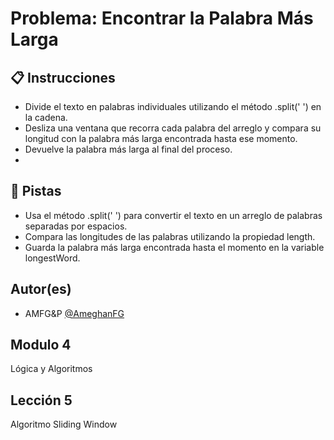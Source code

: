 #  Problema: Encontrar la Palabra Más Larga
## 📋 Instrucciones
- Divide el texto en palabras individuales utilizando el método .split(' ') en la cadena.
- Desliza una ventana que recorra cada palabra del arreglo y compara su longitud con la palabra más larga encontrada hasta ese momento.
- Devuelve la palabra más larga al final del proceso.
- 
## 🧩 Pistas 
- Usa el método .split(' ') para convertir el texto en un arreglo de palabras separadas por espacios.
- Compara las longitudes de las palabras utilizando la propiedad length.
- Guarda la palabra más larga encontrada hasta el momento en la variable longestWord.

## Autor(es)
- AMFG&P [@AmeghanFG](https://github.com/AmeghanFG) 

## Modulo 4
Lógica y Algoritmos

## Lección 5
Algoritmo Sliding Window